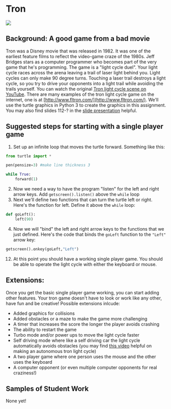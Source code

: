 Tron
====   

![](TronLighCycles.JPG)   

Background: A good game from a bad movie
-----------------------------------------
Tron was a Disney movie that was released in 1982. It was one of the earliest feature films to reflect the video-game craze of the 1980s. Jeff Bridges stars as a computer programmer who becomes part of the very game that he's programming. The game is a "light cycle duel". Your light cycle races across the arena leaving a trail of laser light behind you. Light cycles can only make 90 degree turns. Touching a laser trail destroys a light cycle, so you try to drive your opponents into a light trail while avoiding the trails yourself. You can watch the original [Tron light cycle scene on YouTube](https://www.youtube.com/watch?v=1kyiQzc4134). There are many examples of the tron light cycle game on the internet, one is at [http://www.fltron.com/](http://www.fltron.com/). We'll use the turtle graphics in Python 3 to create the graphics in this assignment. You may also find slides 112-? in the [slide presentation](https://docs.google.com/presentation/d/1rICcmNbnGYsB-cV_6EatPyzcOS2sId80Jh2kayUzm4Q/edit?usp=sharing) helpful.
 

 
Suggested steps for starting with a single player game
-------------------------------
1. Set up an infinite loop that moves the turtle forward. Something like this:
```python
from turtle import *

pen(pensize=3) #make line thickness 3

while True:
    forward(1)
```
2. Now we need a way to have the program "listen" for the left and right arrow keys. Add `getscreen().listen()` above the `while` loop
3. Next we'll define two functions that can turn the turtle left or right. Here's the function for left. Define it above the `while` loop:
```python
def goLeft():
    left(90)
```
4. Now we will "bind" the left and right arrow keys to the functions that we just defined. Here's the code that binds the `goLeft` function to the `"Left"` arrow key:
```python
getscreen().onkey(goLeft,"Left")
```
12. At this point you should have a working single player game. You should be able to operate the light cycle with either the keyboard or mouse. 

Extensions:
-----------
Once you get the basic single player game working, you can start adding other features. Your tron game doesn't have to look or work like any other, have fun and be creative! Possible extensions inlcude:
+ Added graphics for collisions
+ Added obstacles or a maze to make the game more challenging
+ A timer that increases the score the longer the player avoids crashing
+ The ability to restart the game
+ Turbo mode and/or power ups to move the light cycle faster
+ Self driving mode where like a self driving car the light cycle automatically avoids obstacles (you may find [this video](http://youtu.be/2QuXanc6Yyk?hd=1) helpful on making an autonomous tron light cycle)
+ A two player game where one person uses the mouse and the other uses the keyboard
+ A computer opponent (or even multiple computer opponents for real craziness!)

Samples of Student Work 
-----------------------
None yet!

